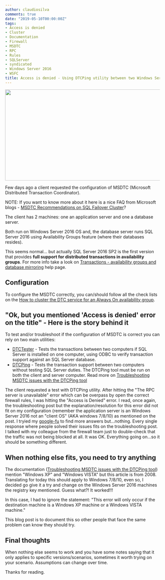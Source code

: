 ```yaml
---
author: claudiosilva
comments: true
date: "2019-05-10T00:00:00Z"
tags:
- Access is denied
- Cluster
- Documentation
- Firewall
- MSDTC
- RPC
- Rules
- SQLServer
- syndicated
- Windows Server 2016
- WSFC
title: Access is denied - Using DTCPing utility between two Windows Server 2016
---
```

<img src="https://claudioessilva.github.io/img/2019/05/featureimage_smaller-1.png" alt="" width="800" height="297" class="aligncenter size-full wp-image-1666" />

Few days ago a client requested the configuration of MSDTC (Microsoft Distributed Transaction Coordinator).

NOTE: If you want to know more about it here is a nice FAQ from Microsoft blogs - [MSDTC Recommendations on SQL Failover Cluster](https://blogs.msdn.microsoft.com/alwaysonpro/2014/01/15/msdtc-recommendations-on-sql-failover-cluster)?

The client has 2 machines: one an application server and one a database server.

Both run on Windows Server 2016 OS and, the database server runs SQL Server 2016 using Availability Groups feature (where their databases resides).

This seems normal... but actually SQL Server 2016 SP2 is the first version that provides <strong>full support for distributed transactions in availability groups</strong>.
For more info take a look on [Transactions - availability groups and database mirroring](https://docs.microsoft.com/en-us/sql/database-engine/availability-groups/windows/transactions-always-on-availability-and-database-mirroring) help page.

## Configuration

To configure the MSDTC correctly, you can/should follow all the check lists on the [How to cluster the DTC service for an Always On availability group](https://docs.microsoft.com/en-us/sql/database-engine/availability-groups/windows/cluster-dtc-for-sql-server-2016-availability-groups).

## "Ok, but you mentioned 'Access is denied' error on the title" - Here is the story behind it

To test and/or troubleshoot if the configuration of MSDTC is correct you can rely on two main utilities:<br />
 - [DTCTester](https://www.microsoft.com/en-ca/download/details.aspx?id=30746) - Tests the transactions between two computers if SQL Server is installed on one computer, using ODBC to verify transaction support against an SQL Server database.
 - [DTCPing](https://www.microsoft.com/en-ca/download/details.aspx?id=2868) - Tests the transaction support between two computers without testing SQL Server duties. The DTCPing tool must be run on both the client and server computer. Read more on [Troubleshooting MSDTC issues with the DTCPing tool](https://blogs.msdn.microsoft.com/puneetgupta/2008/11/12/troubleshooting-msdtc-issues-with-the-dtcping-tool/)

The client requested a test with DTCPing utility. After hitting the "The RPC server is unavailable" error which can be overpass by open the correct firewall rules, I was hitting the "Access is Denied" error.
I read, once again, the troubleshooting post but the explanation/resolution for this error did not fit on my configuration (remember the application server is an Windows Server 2016 not an "client OS" (AKA windows 7/8/10) as mentioned on the post.
I tryied my [google-fu](https://www.urbandictionary.com/define.php?term=google-fu) to find more answers but...nothing. Every single response where people solved their issues fits on the troubleshooting post.
I talked with my colleague from the firewall team just to double-check that the traffic was not being blocked at all. It was OK. Everything going on...so it should be something different.

## When nothing else fits, you need to try anything

The documentation ([Troubleshooting MSDTC issues with the DTCPing tool](https://blogs.msdn.microsoft.com/puneetgupta/2008/11/12/troubleshooting-msdtc-issues-with-the-dtcping-tool/)) mention "Windows XP" and "Windows VISTA" but this article is from 2008. Translating for today this should apply to Windows 7/8/10, even so, I decided go give it a try and change on the Windows Server 2016 machines the registry key mentioned.
Guess what?! It worked!!!

In this case, I had to ignore the statement: "This error will only occur if the destination machine is a Windows XP machine or a Windows VISTA machine."

This blog post is to document this so other people that face the same problem can know they should try.

## Final thoughts

When nothing else seems to work and you have some notes saying that it only applies to specific versions/scenarios, sometimes it worth trying on your scenario. Assumptions can change over time.

Thanks for reading.

